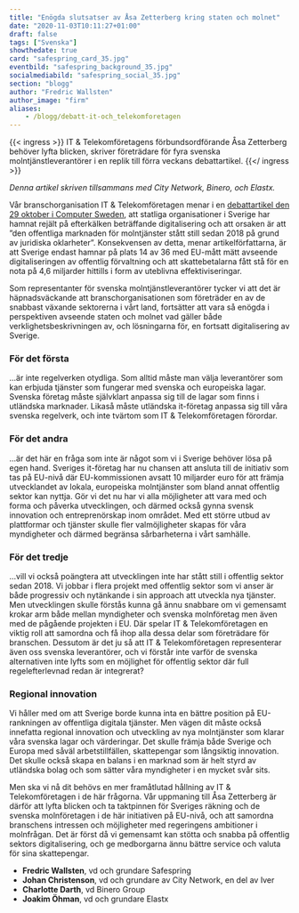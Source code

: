 ```yaml
---
title: "Enögda slutsatser av Åsa Zetterberg kring staten och molnet"
date: "2020-11-03T10:11:27+01:00"
draft: false
tags: ["Svenska"]
showthedate: true
card: "safespring_card_35.jpg"
eventbild: "safespring_background_35.jpg"
socialmediabild: "safespring_social_35.jpg"
section: "blogg"
author: "Fredric Wallsten"
author_image: "firm"
aliases:
    - /blogg/debatt-it-och_telekomforetagen
---
```


{{< ingress >}}
IT & Telekomföretagens förbundsordförande Åsa Zetterberg behöver lyfta blicken, skriver företrädare för fyra svenska molntjänstleverantörer i en replik till förra veckans debattartikel.
{{</ ingress >}}

*Denna artikel skriven tillsammans med City Network, Binero, och Elastx.*

Vår branschorganisation IT & Telekomföretagen menar i en [debattartikel den 29 oktober i Computer Sweden](https://computersweden.idg.se/2.2683/1.741729/osakerheten-pa-molnmarknaden-kostar-skattebetalarna-miljarder), att statliga organisationer i Sverige har hamnat rejält på efterkälken beträffande digitalisering och att orsaken är att ”den offentliga marknaden för molntjänster stått still sedan 2018 på grund av juridiska oklarheter”. Konsekvensen av detta, menar artikelförfattarna, är att Sverige endast hamnar på plats 14 av 36 med EU-mått mätt avseende digitaliseringen av offentlig förvaltning och att skattebetalarna fått stå för en nota på 4,6 miljarder hittills i form av uteblivna effektiviseringar.

Som representanter för svenska molntjänstleverantörer tycker vi att det är häpnadsväckande att branschorganisationen som företräder en av de snabbast växande sektorerna i vårt land, fortsätter att vara så enögda i perspektiven avseende staten och molnet vad gäller både verklighetsbeskrivningen av, och lösningarna för, en fortsatt digitalisering av Sverige.

### För det första

...är inte regelverken otydliga. Som alltid måste man välja leverantörer som kan erbjuda tjänster som fungerar med svenska och europeiska lagar. Svenska företag måste självklart anpassa sig till de lagar som finns i utländska marknader. Likaså måste utländska it-företag anpassa sig till våra svenska regelverk, och inte tvärtom som IT & Telekomföretagen förordar.

### För det andra

...är det här en fråga som inte är något som vi i Sverige behöver lösa på egen hand. Sveriges it-företag har nu chansen att ansluta till de initiativ som tas på EU-nivå där EU-kommissionen avsatt 10 miljarder euro för att främja utvecklandet av lokala, europeiska molntjänster som bland annat offentlig sektor kan nyttja. Gör vi det nu har vi alla möjligheter att vara med och forma och påverka utvecklingen, och därmed också gynna svensk innovation och entreprenörskap inom området. Med ett större utbud av plattformar och tjänster skulle fler valmöjligheter skapas för våra myndigheter och därmed begränsa sårbarheterna i vårt samhälle.

### För det tredje

...vill vi också poängtera att utvecklingen inte har stått still i offentlig sektor sedan 2018. Vi jobbar i flera projekt med offentlig sektor som vi anser är både progressiv och nytänkande i sin approach att utveckla nya tjänster. Men utvecklingen skulle förstås kunna gå ännu snabbare om vi gemensamt krokar arm både mellan myndigheter och svenska molnföretag men även med de pågående projekten i EU. Där spelar IT & Telekomföretagen en viktig roll att samordna och få ihop alla dessa delar som företrädare för branschen. Dessutom är det ju så att IT & Telekomföretagen representerar även oss svenska leverantörer, och vi förstår inte varför de svenska alternativen inte lyfts som en möjlighet för offentlig sektor där full regelefterlevnad redan är integrerat?

### Regional innovation
Vi håller med om att Sverige borde kunna inta en bättre position på EU-rankningen av offentliga digitala tjänster. Men vägen dit måste också innefatta regional innovation och utveckling av nya molntjänster som klarar våra svenska lagar och värderingar. Det skulle främja både Sverige och Europa med såväl arbetstillfällen, skattepengar som långsiktig innovation. Det skulle också skapa en balans i en marknad som är helt styrd av utländska bolag och som sätter våra myndigheter i en mycket svår sits.

Men ska vi nå dit behövs en mer framåtlutad hållning av IT & Telekomföretagen i de här frågorna. Vår uppmaning till Åsa Zetterberg är därför att lyfta blicken och ta taktpinnen för Sveriges räkning och de svenska molnföretagen i de här initiativen på EU-nivå, och att samordna branschens intressen och möjligheter med regeringens ambitioner i molnfrågan. Det är först då vi gemensamt kan stötta och snabba på offentlig sektors digitalisering, och ge medborgarna ännu bättre service och valuta för sina skattepengar.

- **Fredric Wallsten**, vd och grundare Safespring
- **Johan Christenson**, vd och grundare av City Network, en del av Iver
- **Charlotte Darth**, vd Binero Group
- **Joakim Öhman**, vd och grundare Elastx
